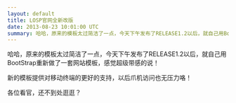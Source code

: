 ```yaml
---
layout: default
title: LOSP官网全新改版
date: 2013-08-23 10:01:00 UTC
summary: 哈哈，原来的模板太过简洁了一点，今天下午发布了RELEASE1.2以后，就自己用BootStrap重新做了一套网站模板，感觉超级带感的说！<br />新的模板提供对移动终端的更好的支持，以后爪机访问也无压力咯！<br />各位看官，还不到处逛逛？
---
```

哈哈，原来的模板太过简洁了一点，今天下午发布了RELEASE1.2以后，就自己用BootStrap重新做了一套网站模板，感觉超级带感的说！

新的模板提供对移动终端的更好的支持，以后爪机访问也无压力咯！

各位看官，还不到处逛逛？
